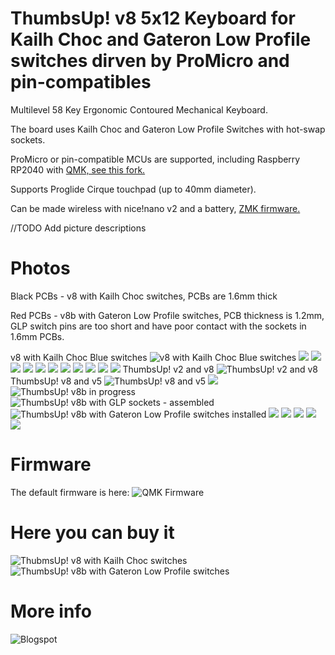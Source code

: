 # ThumbsUp! v8 5x12 Keyboard for Kailh Choc and Gateron Low Profile switches dirven by ProMicro and pin-compatibles

Multilevel 58 Key Ergonomic Contoured Mechanical Keyboard.

The board uses Kailh Choc and Gateron Low Profile Switches with hot-swap sockets.

ProMicro or pin-compatible MCUs are supported, including Raspberry RP2040 with [QMK, see this fork.](https://github.com/ak66666/qmk_firmware/tree/thumbsup_20240523/keyboards/thumbsup)

Supports Proglide Cirque touchpad (up to 40mm diameter).

Can be made wireless with nice!nano v2 and a battery, [ZMK firmware.](https://github.com/ak66666/zmk-config/tree/master)


//TODO Add picture descriptions

# Photos

Black PCBs - v8 with Kailh Choc switches, PCBs are 1.6mm thick

Red PCBs - v8b with Gateron Low Profile switches, PCB thickness is 1.2mm, GLP switch pins are too short and have poor contact with the sockets in 1.6mm PCBs.

v8 with Kailh Choc Blue switches
![v8 with Kailh Choc Blue switches](https://github.com/ak66666/ThumbsUpV8_5x12KailhChocProMicro/blob/main/Photos/v8__20231018_221425170.jpg)
![](https://github.com/ak66666/ThumbsUpV8_5x12KailhChocProMicro/blob/main/Photos/v8__20231018_221432583_HDR.jpg)
![](https://github.com/ak66666/ThumbsUpV8_5x12KailhChocProMicro/blob/main/Photos/v8__20231018_221436578_HDR.jpg)
![](https://github.com/ak66666/ThumbsUpV8_5x12KailhChocProMicro/blob/main/Photos/v8__20231018_221446766_HDR.jpg)
![](https://github.com/ak66666/ThumbsUpV8_5x12KailhChocProMicro/blob/main/Photos/v8__20231018_221511595_HDR.jpg)
![](https://github.com/ak66666/ThumbsUpV8_5x12KailhChocProMicro/blob/main/Photos/v8__20231018_221523333_HDR.jpg)
![](https://github.com/ak66666/ThumbsUpV8_5x12KailhChocProMicro/blob/main/Photos/v8__20231018_221538198.jpg)
![](https://github.com/ak66666/ThumbsUpV8_5x12KailhChocProMicro/blob/main/Photos/v8__20231018_223225328_HDR.jpg)
![](https://github.com/ak66666/ThumbsUpV8_5x12KailhChocProMicro/blob/main/Photos/v8__20231018_223234758_HDR.jpg)
![](https://github.com/ak66666/ThumbsUpV8_5x12KailhChocProMicro/blob/main/Photos/v8__20231018_223240276_HDR.jpg)
![](https://github.com/ak66666/ThumbsUpV8_5x12KailhChocProMicro/blob/main/Photos/v8__20231018_223259794_HDR.jpg)
![](https://github.com/ak66666/ThumbsUpV8_5x12KailhChocProMicro/blob/main/Photos/v8__20231018_223320200.jpg)
ThumbsUp! v2 and v8
![ThumbsUp! v2 and v8](https://github.com/ak66666/ThumbsUpV8_5x12KailhChocProMicro/blob/main/Photos/v8__20231018_223715378.jpg)
ThumbsUp! v8 and v5
![ThumbsUp! v8 and v5](https://github.com/ak66666/ThumbsUpV8_5x12KailhChocProMicro/blob/main/Photos/v8__20231018_223804863.jpg)
![](https://github.com/ak66666/ThumbsUpV8_5x12KailhChocProMicro/blob/main/Photos/v8__20231018_223839958_HDR.jpg)
![ThumbsUp! v8b in progress](https://github.com/ak66666/ThumbsUpV8_5x12KailhChocProMicro/blob/main/Photos/v8b_20231113_205455661.jpg)
![ThumbsUp! v8b with GLP sockets - assembled](https://github.com/ak66666/ThumbsUpV8_5x12KailhChocProMicro/blob/main/Photos/v8b_20231113_205506177.jpg)
![ThumbsUp! v8b with Gateron Low Profile switches installed](https://github.com/ak66666/ThumbsUpV8_5x12KailhChocProMicro/blob/main/Photos/v8b_20231113_210626383_HDR.jpg)
![](https://github.com/ak66666/ThumbsUpV8_5x12KailhChocProMicro/blob/main/Photos/v8b_20231113_210631583.jpg)
![](https://github.com/ak66666/ThumbsUpV8_5x12KailhChocProMicro/blob/main/Photos/v8b_20231113_212847543.jpg)
![](https://github.com/ak66666/ThumbsUpV8_5x12KailhChocProMicro/blob/main/Photos/v8b_20231113_212904474_HDR.jpg)
![](https://github.com/ak66666/ThumbsUpV8_5x12KailhChocProMicro/blob/main/Photos/v8b_20231113_212942694.jpg)
![](https://github.com/ak66666/ThumbsUpV8_5x12KailhChocProMicro/blob/main/Photos/v8b_20231113_212951513.jpg)


# Firmware
The default firmware is here:
![QMK Firmware](https://github.com/ak66666/qmk_firmware/tree/thumbsup_20240523/keyboards/thumbsup)

# Here you can buy it
![ThubmsUp! v8 with Kailh Choc switches](https://www.etsy.com/ca/listing/1592317099/thumbsup-v8-ergonomic-unibody-mechanical)
![ThumbsUp! v8b with Gateron Low Profile switches](https://www.etsy.com/ca/listing/1596227054/thumbsup-v8b-ergonomic-unibody)

# More info
![Blogspot](https://thumbsupkeyboards.blogspot.com)
